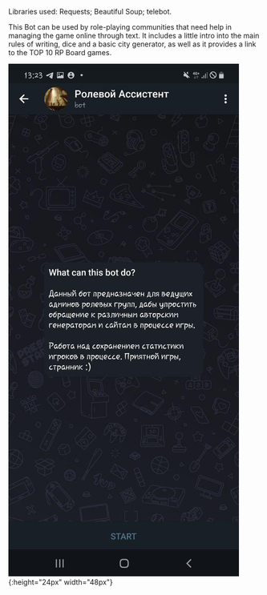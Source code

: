 Libraries used:
Requests;
Beautiful Soup;
telebot.

This Bot can be used by role-playing communities that need help in managing the game online through text.
It includes a little intro into the main rules of writing, dice and a basic city generator, as well as it provides a link to the TOP 10 RP Board games.


![](screenshots/1.jpg){:height="24px" width="48px"}
